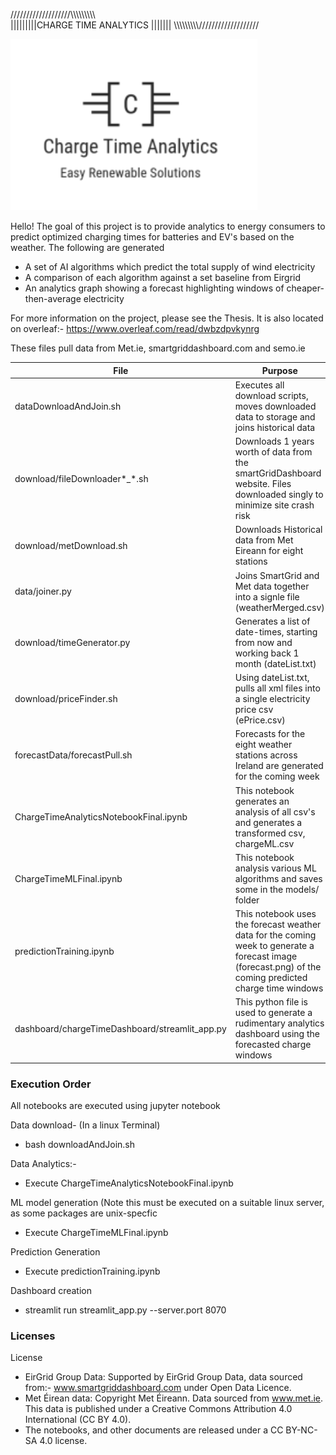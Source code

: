 ///////////////////\\\\\\\\\\\\\\\\\\\
|||||||||CHARGE TIME ANALYTICS |||||||
\\\\\\\\\\\\\\\\\\\///////////////////


![image](https://github.com/kevinTheQuigley/chargeTimeAnalytics/blob/master/dashboard/chargeTimeDashboard/chargeTimeAnalytics.png)


Hello! 
The goal of this project is to provide analytics to energy consumers to predict optimized charging times for batteries and EV's based on the weather.
The following are generated
- A set of AI algorithms which predict the total supply of wind electricity
- A comparison of each algorithm against a set baseline from Eirgrid
- An analytics graph showing a forecast highlighting windows of cheaper-then-average electricity 


For more information on the project, please see the Thesis. It is also located on overleaf:- 
https://www.overleaf.com/read/dwbzdpvkynrg

These files pull data from Met.ie, smartgriddashboard.com and semo.ie 

| File | Purpose |
|------|---------|
| dataDownloadAndJoin.sh | Executes all download scripts, moves downloaded data to storage and joins historical data |
| download/fileDownloader*_*.sh | Downloads 1 years worth of data from the smartGridDashboard website. Files downloaded singly to minimize site crash risk |
| download/metDownload.sh | Downloads Historical data from Met Eireann for eight stations |
| data/joiner.py | Joins SmartGrid and Met data together into a signle file (weatherMerged.csv) |
| download/timeGenerator.py | Generates a list of date-times, starting from now and working back 1 month (dateList.txt) |
| download/priceFinder.sh | Using dateList.txt, pulls all xml files into a single electricity price csv (ePrice.csv) |
| forecastData/forecastPull.sh | Forecasts for the eight weather stations across Ireland are generated for the coming week |
| ChargeTimeAnalyticsNotebookFinal.ipynb | This notebook generates an analysis of all csv's and generates a transformed csv, chargeML.csv|
| ChargeTimeMLFinal.ipynb | This notebook analysis various ML algorithms and saves some in the models/ folder |
| predictionTraining.ipynb | This notebook uses the forecast weather data for the coming week to generate a forecast image (forecast.png) of the coming predicted charge time windows |
| dashboard/chargeTimeDashboard/streamlit_app.py | This python file is used to generate a rudimentary analytics dashboard using the forecasted charge windows |


### Execution Order
All notebooks are executed using jupyter notebook

Data download- (In a linux Terminal) 
- bash downloadAndJoin.sh

Data Analytics:- 
- Execute ChargeTimeAnalyticsNotebookFinal.ipynb

ML model generation (Note this must be executed on a suitable linux server, as some packages are unix-specfic
- Execute ChargeTimeMLFinal.ipynb

Prediction Generation
- Execute predictionTraining.ipynb

Dashboard creation
- streamlit run streamlit_app.py --server.port 8070


### Licenses
License
- EirGrid Group Data: Supported by EirGrid Group Data, data sourced from:- www.smartgriddashboard.com under Open Data Licence.
- Met Éirean data: Copyright Met Éireann. Data sourced from  www.met.ie. This data is published under a Creative Commons Attribution 4.0 International (CC BY 4.0).
- The notebooks, and other documents are released under a CC BY-NC-SA 4.0 license. 

